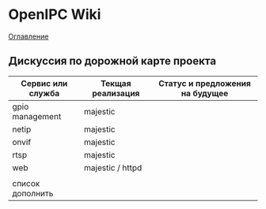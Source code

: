 # OpenIPC Wiki
[Оглавление](../index.md)

Дискуссия по дорожной карте проекта
-----------------------------------


| Сервис или служба | Текщая реализация | Статус и предложения на будущее |
|-------------------|-------------------|---------------------------------|
| gpio management   | majestic          |                                 |
| netip             | majestic          |                                 |
| onvif             | majestic          |                                 |
| rtsp              | majestic          |                                 |
| web               | majestic / httpd  |                                 |
|                   |                   |                                 |
| список дополнить  |                   |                                 |



